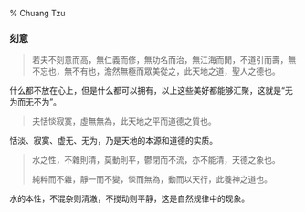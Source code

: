% Chuang Tzu

### 刻意

> 若夫不刻意而高，無仁義而修，無功名而治，無江海而閒，不道引而壽，無不忘也，無不有也，澹然無極而眾美從之，此天地之道，聖人之德也。

什么都不放在心上，但是什么都可以拥有，以上这些美好都能够汇聚，这就是“无为而无不为”。

> 夫恬惔寂寞，虛無無為，此天地之平而道德之質也。

恬淡、寂寞、虚无、无为，乃是天地的本源和道德的实质。

> 水之性，不雜則清，莫動則平，鬱閉而不流，亦不能清，天德之象也。
>
> 純粹而不雜，靜一而不變，惔而無為，動而以天行，此養神之道也。

水的本性，不混杂则清澈，不搅动则平静，这是自然规律中的现象。

